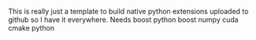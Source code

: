 This is really just a template to build native python extensions uploaded to github so I have it everywhere.
Needs 
boost python
boost numpy
cuda
cmake
python